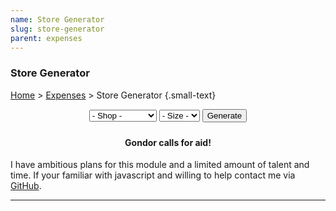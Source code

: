 ```yaml
---
name: Store Generator
slug: store-generator
parent: expenses
---
```

### Store Generator
[Home](dm-operations-center) > [Expenses](expenses-menu) > Store Generator {.small-text}

<div style="margin-bottom: 1.5rem; text-align:center;">
    <select id="selectStore">
        <option value="">- Shop -</option>
        <option value="Alchemist">Alchemist</option>
        <option value="Armorer">Armorsmith</option>
        <option value="Baker">Bakery</option>
        <option value="Blacksmith">Blacksmith</option>
        <option value="Bookseller">Bookseller</option>
        <option value="Butcher">Butcher</option>
        <option value="Cartwright">Cartwright</option>
        <option value="Clothier">Clothier</option>
        <option value="Enchanter">Enchanter</option>
        <option value="Herbalist">Herbalist</option>
        <option value="Jeweler">Jeweler</option>
        <option value="Leathersmith">Leatherworker</option>
        <option value="Magic Supply">Magic Supply</option>
        <option value="Scribe">Scribe</option>
        <option value="Shipwright">Shipwright</option>
        <option value="Stable">Stable</option>
        <option value="Weaponsmith">Weaponsmith</option>
    </select>
    <select id="selectSize">
        <option value="">- Size -</option>
        <option value="Hamlet">Hamlet</option>
        <option value="Village">Village</option>
        <option value="Town">Town</option>
        <option value="City">City</option>
        <option value="Capital">Capital</option>
    </select>
    <button id="buttonGenerateShop" onclick="generateShop()"> 
        Generate 
    </button> 
</div>
<div class="result">
    <h4 align="center">Gondor calls for aid!</h4>
    <p>I have ambitious plans for this module and a limited amount of talent and time. If your familiar with javascript and willing to help contact me via <a href="https://github.com/MrFarland">GitHub</a>.</p>
</div>
<hr/>